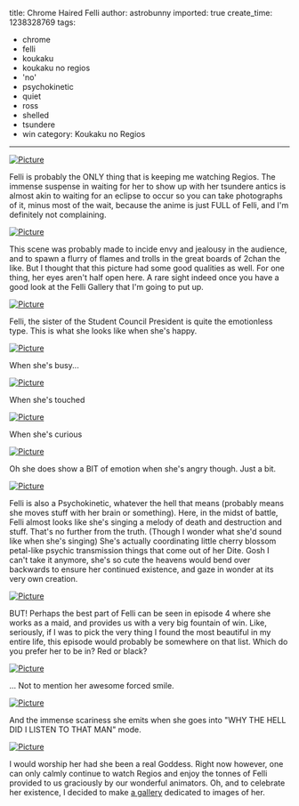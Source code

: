 title: Chrome Haired Felli
author: astrobunny
imported: true
create_time: 1238328769
tags:
- chrome
- felli
- koukaku
- koukaku no regios
- 'no'
- psychokinetic
- quiet
- ross
- shelled
- tsundere
- win
category: Koukaku no Regios
---
 [![](wp-uploads/2009/03/wpid-regios01-1-500x281.jpg "Picture")](/images/wp-uploads/2009/03/wpid-regios01-1.jpg)  
  
Felli is probably the ONLY thing that is keeping me watching Regios. The immense suspense in waiting for her to show up with her tsundere antics is almost akin to waiting for an eclipse to occur so you can take photographs of it, minus most of the wait, because the anime is just FULL of Felli, and I'm definitely not complaining.  
<!--more-->  
 [![](wp-uploads/2009/03/wpid-regios02-3-500x284.jpg "Picture")](/images/wp-uploads/2009/03/wpid-regios02-3.jpg)  
  
This scene was probably made to incide envy and jealousy in the audience, and to spawn a flurry of flames and trolls in the great boards of 2chan the like. But I thought that this picture had some good qualities as well. For one thing, her eyes aren't half open here. A rare sight indeed once you have a good look at the Felli Gallery that I'm going to put up.  
  
 [![](wp-uploads/2009/03/wpid-regios04-49-500x284.jpg "Picture")](/images/wp-uploads/2009/03/wpid-regios04-49.jpg)  
  
Felli, the sister of the Student Council President is quite the emotionless type. This is what she looks like when she's happy.  
  
 [![](wp-uploads/2009/03/wpid-regios04-36-500x284.jpg "Picture")](/images/wp-uploads/2009/03/wpid-regios04-36.jpg)  
  
When she's busy...  
  
 [![](wp-uploads/2009/03/wpid-regios04-82-500x284.jpg "Picture")](/images/wp-uploads/2009/03/wpid-regios04-82.jpg)  
  
When she's touched  
  
 [![](wp-uploads/2009/03/wpid-regios01-9-500x281.jpg "Picture")](/images/wp-uploads/2009/03/wpid-regios01-9.jpg)  
  
When she's curious  
  
 [![](wp-uploads/2009/03/wpid-regios04-39-500x284.jpg "Picture")](/images/wp-uploads/2009/03/wpid-regios04-39.jpg)  
  
Oh she does show a BIT of emotion when she's angry though. Just a bit.  
  
 [![](wp-uploads/2009/03/wpid-regios02-12-500x284.jpg "Picture")](/images/wp-uploads/2009/03/wpid-regios02-12.jpg)  
  
Felli is also a Psychokinetic, whatever the hell that means (probably means she moves stuff with her brain or something). Here, in the midst of battle, Felli almost looks like she's singing a melody of death and destruction and stuff. That's no further from the truth. (Though I wonder what she'd sound like when she's singing) She's actually coordinating little cherry blossom petal-like psychic transmission things that come out of her Dite. Gosh I can't take it anymore, she's so cute the heavens would bend over backwards to ensure her continued existence, and gaze in wonder at its very own creation.  
  
 [![](wp-uploads/2009/03/wpid-red-500x559.jpg "Picture")](/images/wp-uploads/2009/03/wpid-red.jpg)  
  
BUT! Perhaps the best part of Felli can be seen in episode 4 where she works as a maid, and provides us with a very big fountain of win. Like, seriously, if I was to pick the very thing I found the most beautiful in my entire life, this episode would probably be somewhere on that list. Which do you prefer her to be in? Red or black?  
  
 [![](wp-uploads/2009/03/wpid-black-500x639.jpg "Picture")](/images/wp-uploads/2009/03/wpid-black.jpg)  
  
... Not to mention her awesome forced smile.  
  
 [![](wp-uploads/2009/03/wpid-regios04-19-500x284.jpg "Picture")](/images/wp-uploads/2009/03/wpid-regios04-19.jpg)  
  
And the immense scariness she emits when she goes into "WHY THE HELL DID I LISTEN TO THAT MAN" mode.  
  
 [![](wp-uploads/2009/03/wpid-regios04-8-500x284.jpg "Picture")](/images/wp-uploads/2009/03/wpid-regios04-8.jpg)  
  
I would worship her had she been a real Goddess. Right now however, one can only calmly continue to watch Regios and enjoy the tonnes of Felli provided to us graciously by our wonderful animators. Oh, and to celebrate her existence, I decided to make [a gallery](http://www.astrobunny.net/bloggallery/felli/) dedicated to images of her.